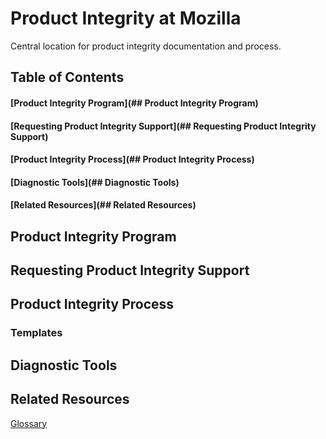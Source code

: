 # Product Integrity at Mozilla
 Central location for product integrity documentation and process.

## Table of Contents
#### [Product Integrity Program](## Product Integrity Program)
#### [Requesting Product Integrity Support](## Requesting Product Integrity Support)
#### [Product Integrity Process](## Product Integrity Process)
#### [Diagnostic Tools](## Diagnostic Tools)
#### [Related Resources](## Related Resources)


## Product Integrity Program


## Requesting Product Integrity Support


## Product Integrity Process
### Templates


## Diagnostic Tools


## Related Resources

[Glossary](https://docs.google.com/document/d/154UATW0EzRaA1U-26-6P-hvc_UsI1PDcDMpU0VIVAO4/edit)